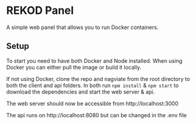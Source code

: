 # REKOD Panel
A simple web panel that allows you to run Docker containers.

## Setup
To start you need to have both Docker and Node installed. When using Docker you can either pull the image or build it locally.

If not using Docker, clone the repo and nagviate from the root directory to both the client and api folders. In both run `npm install` & `npm start` to download the dependencies and start the web server & api.

The web server should now be accessible from http://localhost:3000

The api runs on http://localhost:8080 but can be changed in the .env file

